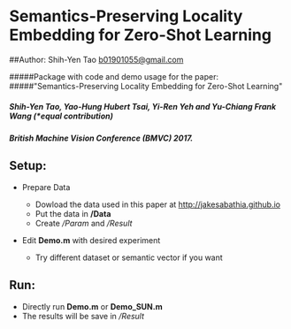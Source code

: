 Semantics-Preserving Locality Embedding for Zero-Shot Learning
=========================
##Author: Shih-Yen Tao <b01901055@gmail.com>

#####Package with code and demo usage for the paper:</br>
#####"Semantics-Preserving Locality Embedding for Zero-Shot Learning"</br>
#####    Shih-Yen Tao, Yao-Hung Hubert Tsai, Yi-Ren Yeh and Yu-Chiang Frank Wang (*equal contribution)</br>
#####    British Machine Vision Conference (BMVC) 2017.

Setup:
------
- Prepare Data
	- Dowload the data used in this paper at <http://jakesabathia.github.io>
    - Put the data in **/Data**
    - Create */Param* and */Result*

- Edit **Demo.m** with desired experiment
    - Try different dataset or semantic vector if you want

Run:
-----
- Directly run **Demo.m** or **Demo_SUN.m**
- The results will be save in */Result*
